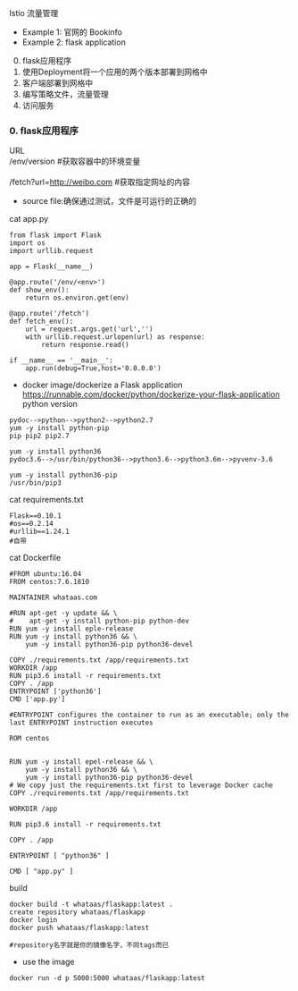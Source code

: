 Istio 流量管理
- Example 1: 官网的 Bookinfo
- Example 2: flask application
0. flask应用程序
1. 使用Deployment将一个应用的两个版本部署到网格中
2. 客户端部署到网格中
3. 编写策略文件，流量管理
4. 访问服务


### 0. flask应用程序
URL <br/>
/env/version   #获取容器中的环境变量<br/><br/>
/fetch?url=http://weibo.com #获取指定网址的内容<br/>

- source file:确保通过测试，文件是可运行的正确的<br/>

cat app.py
```
from flask import Flask
import os
import urllib.request

app = Flask(__name__)

@app.route('/env/<env>')
def show_env():
    return os.environ.get(env)

@app.route('/fetch')
def fetch_env():
    url = request.args.get('url','')
    with urllib.request.urlopen(url) as response:
        return response.read()

if __name__ == '__main__':
    app.run(debug=True,host='0.0.0.0')
```

- docker image/dockerize a Flask application
https://runnable.com/docker/python/dockerize-your-flask-application <br/>
python version
```
pydoc-->python-->python2-->python2.7
yum -y install python-pip
pip pip2 pip2.7

yum -y install python36
pydoc3.6-->/usr/bin/python36-->python3.6-->python3.6m-->pyvenv-3.6

yum -y install python36-pip
/usr/bin/pip3
```

cat requirements.txt
```
Flask==0.10.1
#os==0.2.14
#urllib==1.24.1
#自带
```

cat Dockerfile
```
#FROM ubuntu:16.04
FROM centos:7.6.1810

MAINTAINER whataas.com

#RUN apt-get -y update && \
#    apt-get -y install python-pip python-dev
RUN yum -y install eple-release
RUN yum -y install python36 && \
    yum -y install python36-pip python36-devel
    
COPY ./requirements.txt /app/requirements.txt
WORKDIR /app
RUN pip3.6 install -r requirements.txt
COPY . /app
ENTRYPOINT ['python36']
CMD ['app.py']

#ENTRYPOINT configures the container to run as an executable; only the last ENTRYPOINT instruction executes

ROM centos


RUN yum -y install epel-release && \
    yum -y install python36 && \
    yum -y install python36-pip python36-devel
# We copy just the requirements.txt first to leverage Docker cache
COPY ./requirements.txt /app/requirements.txt

WORKDIR /app

RUN pip3.6 install -r requirements.txt

COPY . /app

ENTRYPOINT [ "python36" ]

CMD [ "app.py" ]
```

build
```
docker build -t whataas/flaskapp:latest .
create repository whataas/flaskapp
docker login
docker push whataas/flaskapp:latest

#repository名字就是你的镜像名字，不同tags而已
```

- use the image
```
docker run -d p 5000:5000 whataas/flaskapp:latest
```
